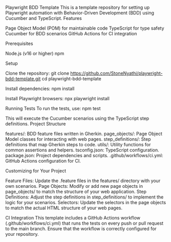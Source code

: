 Playwright BDD Template
This is a template repository for setting up Playwright automation with Behavior-Driven Development (BDD) using Cucumber and TypeScript.
Features

Page Object Model (POM) for maintainable code
TypeScript for type safety
Cucumber for BDD scenarios
GitHub Actions for CI integration

Prerequisites

Node.js (v16 or higher)
npm

Setup

Clone the repository:
git clone https://github.com/StoneNyathi/playwright-bdd-template.git
cd playwright-bdd-template


Install dependencies:
npm install


Install Playwright browsers:
npx playwright install



Running Tests
To run the tests, use:
npm test

This will execute the Cucumber scenarios using the TypeScript step definitions.
Project Structure

features/: BDD feature files written in Gherkin.
page_objects/: Page Object Model classes for interacting with web pages.
step_definitions/: Step definitions that map Gherkin steps to code.
utils/: Utility functions for common assertions and helpers.
tsconfig.json: TypeScript configuration.
package.json: Project dependencies and scripts.
.github/workflows/ci.yml: GitHub Actions configuration for CI.

Customizing for Your Project

Feature Files: Update the .feature files in the features/ directory with your own scenarios.
Page Objects: Modify or add new page objects in page_objects/ to match the structure of your web application.
Step Definitions: Adjust the step definitions in step_definitions/ to implement the logic for your scenarios.
Selectors: Update the selectors in the page objects to match the actual HTML structure of your web pages.

CI Integration
This template includes a GitHub Actions workflow (.github/workflows/ci.yml) that runs the tests on every push or pull request to the main branch. Ensure that the workflow is correctly configured for your repository.
